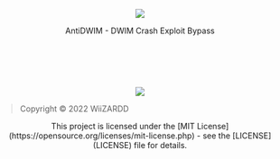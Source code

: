 <p align="center">
	<tr>
		<td align="center" style="padding=0;width=50%;">
			<img src="https://i.imgur.com/fW4DJQ2.png" />
		</td>
	</tr>
	<tr>
<p align="center">
AntiDWIM - DWIM Crash Exploit Bypass
    
#  ‍ 	
	
<p align="center">
	<tr>
		<td align="center" style="padding=0;width=50%;">
			<img src="https://i.imgur.com/ouAjNuv.png" />
		</td>
	</tr>
	<tr>	

> Copyright © 2022 WiiZARDD
<p align="center">
This project is licensed under the [MIT License](https://opensource.org/licenses/mit-license.php) - see the [LICENSE](LICENSE) file for details.
